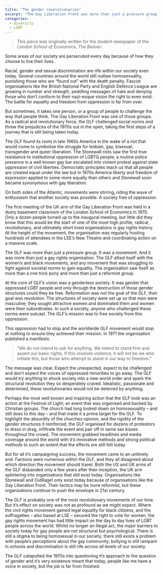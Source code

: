 ```yaml
---
title: "The gender revolutionaries"
excerpt: "The Gay Liberation Front was more than just a pressure group. It was a movement. "
categories:
  - diversity
  - LGBT
---
```


> This piece was originally written for the student newspaper of the *London School of Economics*, *The Beaver*.

Some areas of our society are persecuted every day because of how they choose to live their lives. 

Racial, gender and sexual discrimination are rife within our society even today. Several countries around the world still outlaw homosexuality, punishing those who are “found out” with the death penalty. Fascist organisations like the British National Party and English Defence League are growing in number and strength, peddling messages of hate and denying those who don’t conform to their nazi-esque vision the right to even exist. The battle for equality and freedom from oppression is far from over.

But sometimes, it takes one person, or a group of people to challenge the way that people think. The Gay Liberation Front was one of those groups. As a radical and revolutionary force, the GLF challenged social norms and threw the prejudices of the 1970s out in the open, taking the first steps of a journey that is still being taken today.

The GLF found its roots in late 1960s America in the wake of a riot that would come to symbolise the struggle for lesbian, gay, bisexual, transgender and queer liberation. The Stonewall riots saw the first true resistance to institutional oppression of LGBTQ people; a routine police presence in a well known gay bar escalated into violent protest against state oppression of civil liberties. Democratic principles teach us that all people are created equal under the law but in 1970s America liberty and freedom of expression applied to some more equally than others and Stonewall soon became synonymous with gay liberation.

On both sides of the Atlantic, movements were stirring, riding the wave of enthusiasm that another society was possible. A society free of oppression.

The first meeting of the UK arm of the Gay Liberation Front was held in a dusty basement classroom of the London School of Economics in 1970. Only a dozen people turned up to the inaugural meeting, but little did they know that this would be the start of one of the most high profile, radical, revolutionary, and ultimately short lived organisations is gay rights history. At the height of the movement, the organisation was regularly hosting hundreds of attendees in the LSE’s New Theatre and coordinating action on a massive scale.

The GLF was more than just a pressure group. It was a movement. And it was more than just a gay rights organisation. The GLF allied itself with the women’s and black movements, and any movement that was struggling to fight against societal norms to gain equality. The organisation saw itself as more than a one trick pony and more than just a reformist group.

At the core of GLF’s vision was a genderless society. It was gender that oppressed LGBT people and only through the destruction of those gender structures could they be free. Reformation was not the goal of the GLF, their goal was revolution. The structures of society were set up so that men were masculine; they sought attractive women and dominated them and women were their subordinates. In such a society, anyone who challenged these norms were outcast. The GLF’s mission was to free society from this oppression.

This oppression had to stop and the worldwide GLF movement would stop at nothing to ensure they achieved their mission. In 1971 the organisation published a manifesto.

> “We do not intend to ask for anything. We intend to stand firm and assert our basic rights. If this involves violence, it will not be we who initiate this, but those who attempt to stand in our way to freedom.”

The message was clear. Expect the unexpected, expect to be challenged and don’t expect the voices of oppressed minorities to go away. The GLF would try anything to shock society into a new world order and spark the structural revolution they so desperately craved. Idealistic, passionate and determined, these revolutionaries would not be deterred by anything.

Perhaps the most well known and inspiring action that the GLF took was an action at the Festival of Light; an event that was organised and backed by Christian groups. The church had long looked down on homosexuality – and still does to this day – and that made it a prime target for the GLF. To highlight the absurdity of the churches opinion, and the rigidity of the gender structures it reinforced, the GLF organised for dozens of protestors to dress in drag, infiltrate the event and pair off in same sex kisses throughout the crowd. The movement grabbed headlines and media coverage around the world with it’s innovative methods and strong political methods to such an extent that the effects are still felt today.

But for all it’s campaigning success, the movement came to an untimely end. Factions were numerous within the GLF, and they all disagreed about which direction the movement should travel. Both the US and UK arms of the GLF disbanded only a few years after their inception, the UK arm splintering into organisations that still exist today. Organisations like Stonewall and OutRage! only exist today because of organisations like the Gay Liberation Front. Their tactics may be more reformist, but these organisations continue to push the envelope in 21st century.

The GLF is probably one of the most revolutionary movements of our time. But it’s effect on society was not as profound as we might expect. Where the civil rights movement gained legal equality for black citizens, and the suffragettes – also based at LSE – secured the right to vote for women, the gay rights movement has had little impact on the day to day lives of LGBT people across the world. Whilst no longer an illegal act, the major barriers to society today for gay people are not structural but psychological. There is still a stigma to being homosexual in our society; there still exists a problem with people’s perceptions about the gay community; bullying is still rampant in schools and discrimination is still rife across all levels of our society.

The GLF catapulted the 1970s into questioning it’s approach to the question of gender and it’s very existence meant that today, people like me have a voice in society, but the job is far from finished.